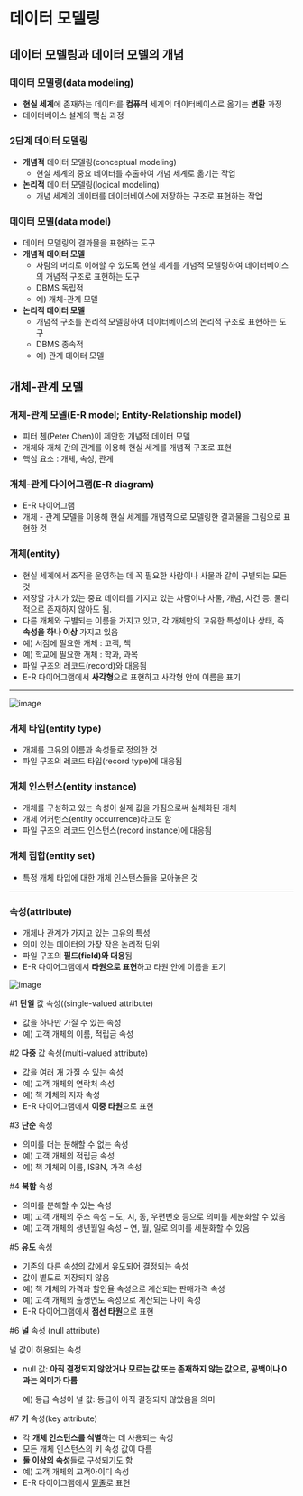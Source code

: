 # 데이터 모델링

## 데이터 모델링과 데이터 모델의 개념

### 데이터 모델링(data modeling)

- **현실 세계**에 존재하는 데이터를 **컴퓨터** 세계의 데이터베이스로 옮기는 **변환** 과정 
- 데이터베이스 설계의 핵심 과정

### 2단계 데이터 모델링

- **개념적** 데이터 모델링(conceptual modeling) 
  - 현실 세계의 중요 데이터를 추출하여 개념 세계로 옮기는 작업
- **논리적** 데이터 모델링(logical modeling) 
  - 개념 세계의 데이터를 데이터베이스에 저장하는 구조로 표현하는 작업

### 데이터 모델(data model) 

- 데이터 모델링의 결과물을 표현하는 도구
- **개념적 데이터 모델**
  - 사람의 머리로 이해할 수 있도록 현실 세계를 개념적 모델링하여 데이터베이스의 개념적 구조로 표현하는 도구
  - DBMS 독립적
  - 예) 개체-관계 모델
- **논리적 데이터 모델**
  - 개념적 구조를 논리적 모델링하여 데이터베이스의 논리적 구조로 표현하는 도구
  - DBMS 종속적
  - 예) 관계 데이터 모델

## 개체-관계 모델

### **개체-관계 모델(E-R model; Entity-Relationship model)** 

- 피터 첸(Peter Chen)이 제안한 개념적 데이터 모델
- 개체와 개체 간의 관계를 이용해 현실 세계를 개념적 구조로 표현 
- 핵심 요소 : 개체, 속성, 관계 

### **개체-관계 다이어그램(E-R diagram)**

- E-R 다이어그램
- 개체 - 관계 모델을 이용해 현실 세계를 개념적으로 모델링한 결과물을 그림으로 표현한 것

### 개체(entity)

- 현실 세계에서 조직을 운영하는 데 꼭 필요한 사람이나 사물과 같이 구별되는 모든 것
- 저장할 가치가 있는 중요 데이터를 가지고 있는 사람이나 사물, 개념,  사건 등. 물리적으로 존재하지 않아도 됨.
- 다른 개체와 구별되는 이름을 가지고 있고, 각 개체만의 고유한 특성이나 상태, 즉 **속성을 하나 이상** 가지고 있음
- 예) 서점에 필요한 개체 : 고객, 책 
- 예) 학교에 필요한 개체 : 학과, 과목 
- 파일 구조의 레코드(record)와 대응됨
- E-R 다이어그램에서 **사각형**으로 표현하고 사각형 안에 이름을 표기

----

![image](https://user-images.githubusercontent.com/68107000/110794933-9973dd00-82b9-11eb-898b-e847b01b5c69.png)

### 개체 타입(entity type)

- 개체를 고유의 이름과 속성들로 정의한 것
- 파일 구조의 레코드 타입(record type)에 대응됨

### 개체 인스턴스(entity instance)

- 개체를 구성하고 있는 속성이 실제 값을 가짐으로써 실체화된 개체
- 개체 어커런스(entity occurrence)라고도 함
- 파일 구조의 레코드 인스턴스(record instance)에 대응됨

### 개체 집합(entity set)
- 특정 개체 타입에 대한 개체 인스턴스들을 모아놓은 것

----

### 속성(attribute)

- 개체나 관계가 가지고 있는 고유의 특성 
- 의미 있는 데이터의 가장 작은 논리적 단위 
- 파일 구조의 **필드(field)와 대응**됨
- E-R 다이어그램에서 **타원으로 표현**하고 타원 안에 이름을 표기

![image](https://user-images.githubusercontent.com/68107000/110778793-2876fa00-82a6-11eb-96f8-bb8e582902d5.png)

#1 **단일** 값 속성((single-valued attribute)

- 값을 하나만 가질 수 있는 속성
- 예) 고객 개체의 이름, 적립금 속성

#2 **다중** 값 속성(multi-valued attribute)

- 값을 여러 개 가질 수 있는 속성
- 예) 고객 개체의 연락처 속성
- 예) 책 개체의 저자 속성
- E-R 다이어그램에서 **이중 타원**으로 표현

#3 **단순** 속성

- 의미를 더는 분해할 수 없는 속성 
- 예) 고객 개체의 적립금 속성 
- 예) 책 개체의 이름, ISBN, 가격 속성

#4 **복합** 속성

- 의미를 분해할 수 있는 속성 
- 예) 고객 개체의 주소 속성 – 도, 시, 동, 우편번호 등으로 의미를 세분화할 수 있음 
- 예) 고객 개체의 생년월일 속성 – 연, 월, 일로 의미를 세분화할 수 있음

#5 **유도** 속성

- 기존의 다른 속성의 값에서 유도되어 결정되는 속성
- 값이 별도로 저장되지 않음
- 예) 책 개체의 가격과 할인율 속성으로 계산되는 판매가격 속성 
- 예) 고객 개체의 출생연도 속성으로 계산되는 나이 속성 
- E-R 다이어그램에서 **점선 타원**으로 표현

#6 **널** 속성 (null attribute)

널 값이 허용되는 속성

- null 값: **아직 결정되지 않았거나 모르는 값 또는 존재하지 않는 값으로, 공백이나 0과는 의미가 다름** 

  예) 등급 속성이 널 값: 등급이 아직 결정되지 않았음을 의미

#7 **키** 속성(key attribute)

- 각 **개체 인스턴스를 식별**하는 데 사용되는 속성 
- 모든 개체 인스턴스의 키 속성 값이 다름 
- **둘 이상의 속성**들로 구성되기도 함 
- 예) 고객 개체의 고객아이디 속성 
- E-R 다이어그램에서 <u>밑줄</u>로 표현

